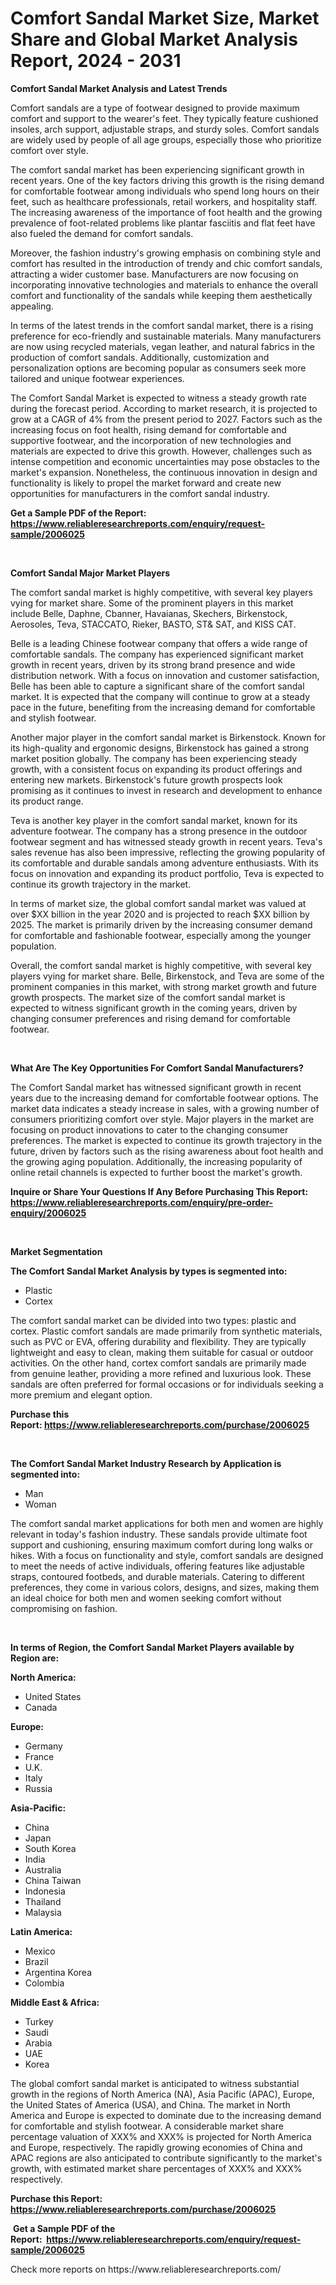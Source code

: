 <p><h1>Comfort Sandal Market Size, Market Share and Global Market Analysis Report, 2024 - 2031</h1></p><p><strong>Comfort Sandal Market Analysis and Latest Trends</strong></p>
<p><p>Comfort sandals are a type of footwear designed to provide maximum comfort and support to the wearer's feet. They typically feature cushioned insoles, arch support, adjustable straps, and sturdy soles. Comfort sandals are widely used by people of all age groups, especially those who prioritize comfort over style.</p><p>The comfort sandal market has been experiencing significant growth in recent years. One of the key factors driving this growth is the rising demand for comfortable footwear among individuals who spend long hours on their feet, such as healthcare professionals, retail workers, and hospitality staff. The increasing awareness of the importance of foot health and the growing prevalence of foot-related problems like plantar fasciitis and flat feet have also fueled the demand for comfort sandals.</p><p>Moreover, the fashion industry's growing emphasis on combining style and comfort has resulted in the introduction of trendy and chic comfort sandals, attracting a wider customer base. Manufacturers are now focusing on incorporating innovative technologies and materials to enhance the overall comfort and functionality of the sandals while keeping them aesthetically appealing.</p><p>In terms of the latest trends in the comfort sandal market, there is a rising preference for eco-friendly and sustainable materials. Many manufacturers are now using recycled materials, vegan leather, and natural fabrics in the production of comfort sandals. Additionally, customization and personalization options are becoming popular as consumers seek more tailored and unique footwear experiences.</p><p>The Comfort Sandal Market is expected to witness a steady growth rate during the forecast period. According to market research, it is projected to grow at a CAGR of 4% from the present period to 2027. Factors such as the increasing focus on foot health, rising demand for comfortable and supportive footwear, and the incorporation of new technologies and materials are expected to drive this growth. However, challenges such as intense competition and economic uncertainties may pose obstacles to the market's expansion. Nonetheless, the continuous innovation in design and functionality is likely to propel the market forward and create new opportunities for manufacturers in the comfort sandal industry.</p></p>
<p><strong>Get a Sample PDF of the Report:&nbsp; <a href="https://www.reliableresearchreports.com/enquiry/request-sample/2006025">https://www.reliableresearchreports.com/enquiry/request-sample/2006025</a></strong></p>
<p>&nbsp;</p>
<p><strong>Comfort Sandal Major Market Players</strong></p>
<p><p>The comfort sandal market is highly competitive, with several key players vying for market share. Some of the prominent players in this market include Belle, Daphne, Cbanner, Havaianas, Skechers, Birkenstock, Aerosoles, Teva, STACCATO, Rieker, BASTO, ST& SAT, and KISS CAT.</p><p>Belle is a leading Chinese footwear company that offers a wide range of comfortable sandals. The company has experienced significant market growth in recent years, driven by its strong brand presence and wide distribution network. With a focus on innovation and customer satisfaction, Belle has been able to capture a significant share of the comfort sandal market. It is expected that the company will continue to grow at a steady pace in the future, benefiting from the increasing demand for comfortable and stylish footwear.</p><p>Another major player in the comfort sandal market is Birkenstock. Known for its high-quality and ergonomic designs, Birkenstock has gained a strong market position globally. The company has been experiencing steady growth, with a consistent focus on expanding its product offerings and entering new markets. Birkenstock's future growth prospects look promising as it continues to invest in research and development to enhance its product range.</p><p>Teva is another key player in the comfort sandal market, known for its adventure footwear. The company has a strong presence in the outdoor footwear segment and has witnessed steady growth in recent years. Teva's sales revenue has also been impressive, reflecting the growing popularity of its comfortable and durable sandals among adventure enthusiasts. With its focus on innovation and expanding its product portfolio, Teva is expected to continue its growth trajectory in the market.</p><p>In terms of market size, the global comfort sandal market was valued at over $XX billion in the year 2020 and is projected to reach $XX billion by 2025. The market is primarily driven by the increasing consumer demand for comfortable and fashionable footwear, especially among the younger population.</p><p>Overall, the comfort sandal market is highly competitive, with several key players vying for market share. Belle, Birkenstock, and Teva are some of the prominent companies in this market, with strong market growth and future growth prospects. The market size of the comfort sandal market is expected to witness significant growth in the coming years, driven by changing consumer preferences and rising demand for comfortable footwear.</p></p>
<p>&nbsp;</p>
<p><strong>What Are The Key Opportunities For Comfort Sandal Manufacturers?</strong></p>
<p><p>The Comfort Sandal market has witnessed significant growth in recent years due to the increasing demand for comfortable footwear options. The market data indicates a steady increase in sales, with a growing number of consumers prioritizing comfort over style. Major players in the market are focusing on product innovations to cater to the changing consumer preferences. The market is expected to continue its growth trajectory in the future, driven by factors such as the rising awareness about foot health and the growing aging population. Additionally, the increasing popularity of online retail channels is expected to further boost the market's growth.</p></p>
<p><strong>Inquire or Share Your Questions If Any Before Purchasing This Report: <a href="https://www.reliableresearchreports.com/enquiry/pre-order-enquiry/2006025">https://www.reliableresearchreports.com/enquiry/pre-order-enquiry/2006025</a></strong></p>
<p>&nbsp;</p>
<p><strong>Market Segmentation</strong></p>
<p><strong>The Comfort Sandal Market Analysis by types is segmented into:</strong></p>
<p><ul><li>Plastic</li><li>Cortex</li></ul></p>
<p><p>The comfort sandal market can be divided into two types: plastic and cortex. Plastic comfort sandals are made primarily from synthetic materials, such as PVC or EVA, offering durability and flexibility. They are typically lightweight and easy to clean, making them suitable for casual or outdoor activities. On the other hand, cortex comfort sandals are primarily made from genuine leather, providing a more refined and luxurious look. These sandals are often preferred for formal occasions or for individuals seeking a more premium and elegant option.</p></p>
<p><strong>Purchase this Report:&nbsp;<a href="https://www.reliableresearchreports.com/purchase/2006025">https://www.reliableresearchreports.com/purchase/2006025</a></strong></p>
<p>&nbsp;</p>
<p><strong>The Comfort Sandal Market Industry Research by Application is segmented into:</strong></p>
<p><ul><li>Man</li><li>Woman</li></ul></p>
<p><p>The comfort sandal market applications for both men and women are highly relevant in today's fashion industry. These sandals provide ultimate foot support and cushioning, ensuring maximum comfort during long walks or hikes. With a focus on functionality and style, comfort sandals are designed to meet the needs of active individuals, offering features like adjustable straps, contoured footbeds, and durable materials. Catering to different preferences, they come in various colors, designs, and sizes, making them an ideal choice for both men and women seeking comfort without compromising on fashion.</p></p>
<p>&nbsp;</p>
<p><strong>In terms of Region, the Comfort Sandal Market Players available by Region are:</strong></p>
<p>
    <p> <strong> North America: </strong>
        <ul>
            <li>United States</li>
            <li>Canada</li>
        </ul>
        </p> 
    <p> <strong> Europe: </strong>
        <ul>
            <li>Germany</li>
            <li>France</li>
            <li>U.K.</li>
            <li>Italy</li>
            <li>Russia</li>
        </ul>
        </p> 
    <p> <strong> Asia-Pacific: </strong>
        <ul>
            <li>China</li>
            <li>Japan</li>
            <li>South Korea</li>
            <li>India</li>
            <li>Australia</li>
            <li>China Taiwan</li>
            <li>Indonesia</li>
            <li>Thailand</li>
            <li>Malaysia</li>
        </ul>
        </p> 
    <p> <strong> Latin America: </strong>
        <ul>
            <li>Mexico</li>
            <li>Brazil</li>
            <li>Argentina Korea</li>
            <li>Colombia</li>
        </ul>
        </p> 
    <p> <strong> Middle East & Africa: </strong>
        <ul>
            <li>Turkey</li>
            <li>Saudi</li>
            <li>Arabia</li>
            <li>UAE</li>
            <li>Korea</li>
        </ul>
    </p>
    </p>
<p><p>The global comfort sandal market is anticipated to witness substantial growth in the regions of North America (NA), Asia Pacific (APAC), Europe, the United States of America (USA), and China. The market in North America and Europe is expected to dominate due to the increasing demand for comfortable and stylish footwear. A considerable market share percentage valuation of XXX% and XXX% is projected for North America and Europe, respectively. The rapidly growing economies of China and APAC regions are also anticipated to contribute significantly to the market's growth, with estimated market share percentages of XXX% and XXX% respectively.</p></p>
<p><strong>Purchase this Report: <a href="https://www.reliableresearchreports.com/purchase/2006025">https://www.reliableresearchreports.com/purchase/2006025</a></strong></p>
<p>&nbsp;<strong>Get a Sample PDF of the Report:&nbsp;&nbsp;<a href="https://www.reliableresearchreports.com/enquiry/request-sample/2006025">https://www.reliableresearchreports.com/enquiry/request-sample/2006025</a></strong></p>
<p><strong></strong></p>
<p>Check more reports on https://www.reliableresearchreports.com/</p>